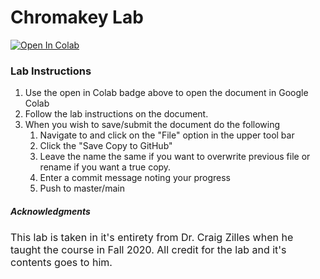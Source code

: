 # Chromakey Lab
[![Open In Colab](https://colab.research.google.com/assets/colab-badge.svg)](https://colab.research.google.com/github/Uni-High-Fall-21-Computer-Programming/chromakey-Elavity/blob/master/chromakey.ipynb)

### Lab Instructions
1. Use the open in Colab badge above to open the document in Google Colab
2. Follow the lab instructions on the document.
3. When you wish to save/submit the document do the following 
    1. Navigate to and click on the "File" option in the upper tool bar
    2. Click the "Save Copy to GitHub"
    3. Leave the name the same if you want to overwrite previous file or rename if you want a true copy.
    4. Enter a commit message noting your progress
    5. Push to master/main



##### Acknowledgments 
<font size="3">
    This lab is taken in it's entirety from Dr. Craig Zilles when he taught the course in Fall 2020. All credit for the lab and it's contents goes to him.
</font>
